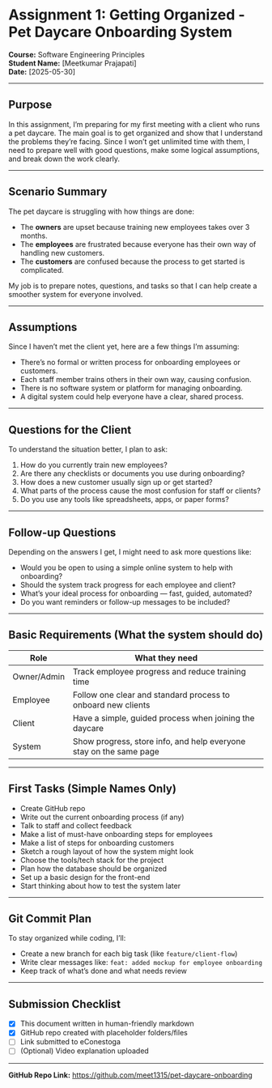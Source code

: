 # Assignment 1: Getting Organized - Pet Daycare Onboarding System

**Course:** Software Engineering Principles  
**Student Name:** [Meetkumar Prajapati]  
**Date:** [2025-05-30]

---

## Purpose

In this assignment, I’m preparing for my first meeting with a client who runs a pet daycare. The main goal is to get organized and show that I understand the problems they’re facing. Since I won’t get unlimited time with them, I need to prepare well with good questions, make some logical assumptions, and break down the work clearly.

---

## Scenario Summary

The pet daycare is struggling with how things are done:
- The **owners** are upset because training new employees takes over 3 months.
- The **employees** are frustrated because everyone has their own way of handling new customers.
- The **customers** are confused because the process to get started is complicated.

My job is to prepare notes, questions, and tasks so that I can help create a smoother system for everyone involved.

---

## Assumptions

Since I haven’t met the client yet, here are a few things I’m assuming:
- There’s no formal or written process for onboarding employees or customers.
- Each staff member trains others in their own way, causing confusion.
- There is no software system or platform for managing onboarding.
- A digital system could help everyone have a clear, shared process.

---

## Questions for the Client

To understand the situation better, I plan to ask:
1. How do you currently train new employees?
2. Are there any checklists or documents you use during onboarding?
3. How does a new customer usually sign up or get started?
4. What parts of the process cause the most confusion for staff or clients?
5. Do you use any tools like spreadsheets, apps, or paper forms?

---

## Follow-up Questions

Depending on the answers I get, I might need to ask more questions like:
- Would you be open to using a simple online system to help with onboarding?
- Should the system track progress for each employee and client?
- What’s your ideal process for onboarding — fast, guided, automated?
- Do you want reminders or follow-up messages to be included?

---

## Basic Requirements (What the system should do)

| Role        | What they need                                                             |
|-------------|----------------------------------------------------------------------------|
| Owner/Admin | Track employee progress and reduce training time                          |
| Employee    | Follow one clear and standard process to onboard new clients              |
| Client      | Have a simple, guided process when joining the daycare                    |
| System      | Show progress, store info, and help everyone stay on the same page        |

---

## First Tasks (Simple Names Only)

- Create GitHub repo
- Write out the current onboarding process (if any)
- Talk to staff and collect feedback
- Make a list of must-have onboarding steps for employees
- Make a list of steps for onboarding customers
- Sketch a rough layout of how the system might look
- Choose the tools/tech stack for the project
- Plan how the database should be organized
- Set up a basic design for the front-end
- Start thinking about how to test the system later

---

## Git Commit Plan

To stay organized while coding, I’ll:
- Create a new branch for each big task (like `feature/client-flow`)
- Write clear messages like: `feat: added mockup for employee onboarding`
- Keep track of what’s done and what needs review

---

## Submission Checklist

- [x] This document written in human-friendly markdown
- [x] GitHub repo created with placeholder folders/files
- [ ] Link submitted to eConestoga
- [ ] (Optional) Video explanation uploaded

---

**GitHub Repo Link:** https://github.com/meet1315/pet-daycare-onboarding

